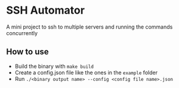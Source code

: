 # SSH Automator

A mini project to ssh to multiple servers and running the commands concurrently

## How to use
- Build the binary with `make build`
- Create a config.json file like the ones in the `example` folder
- Run `./<binary output name> --config <config file name>.json`

